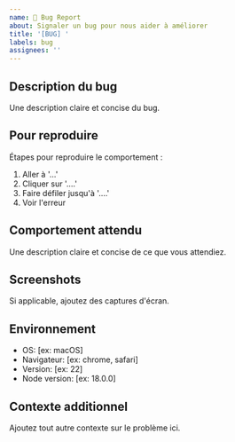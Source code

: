 ```yaml
---
name: 🐛 Bug Report
about: Signaler un bug pour nous aider à améliorer
title: '[BUG] '
labels: bug
assignees: ''
---
```


## Description du bug

Une description claire et concise du bug.

## Pour reproduire

Étapes pour reproduire le comportement :

1. Aller à '...'
2. Cliquer sur '....'
3. Faire défiler jusqu'à '....'
4. Voir l'erreur

## Comportement attendu

Une description claire et concise de ce que vous attendiez.

## Screenshots

Si applicable, ajoutez des captures d'écran.

## Environnement

- OS: [ex: macOS]
- Navigateur: [ex: chrome, safari]
- Version: [ex: 22]
- Node version: [ex: 18.0.0]

## Contexte additionnel

Ajoutez tout autre contexte sur le problème ici.
